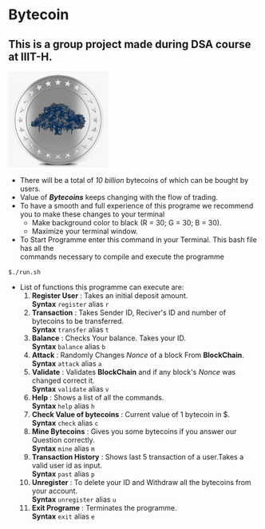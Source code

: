 # Bytecoin

## This is a group project made during DSA course at IIIT-H.  
<img src="./bytecoin.jpg" alt="drawing" width="200px;">  

- There will be a total of *10 billion* bytecoins of which can be bought by users.   
- Value of ***Bytecoins*** keeps changing with the flow of trading.  
- To have a smooth and full experience of this programe we recommend you to make these changes to your terminal 
    - Make background color to black (R = 30; G = 30; B = 30).
    - Maximize your terminal window. 
- To Start Programme enter this command in your Terminal. This bash file has all the  
commands necessary to compile and execute the programme   

~~~
$./run.sh 
~~~
- List of functions this programme can execute are: 
    1. **Register User** : Takes an initial deposit amount.  
        **Syntax** `register` alias `r`
    2. **Transaction** : Takes Sender ID, Reciver's ID and number of bytecoins to be transferred.   
        **Syntax** `transfer` alias `t`
    3.  **Balance** : Checks Your balance. Takes your ID.  
        **Syntax** `balance` alias `b`
    4. **Attack** : Randomly Changes *Nonce* of a block From **BlockChain**.    
        **Syntax** `attack` alias `a`
    5. **Validate** : Validates **BlockChain** and if any block's *Nonce* was changed correct it.  
        **Syntax** `validate` alias `v`
    6. **Help** : Shows a list of all the commands.  
        **Syntax** `help` alias `h`
    7. **Check Value of bytecoins** : Current value of 1 bytecoin in $.  
        **Syntax**  `check` alias `c`
    8. **Mine Bytecoins** : Gives you some bytecoins if you answer our Question correctly.  
        **Syntax** `mine` alias `m` 
    9. **Transaction History** : Shows last 5 transaction of a user.Takes a valid user id as input.  
        **Syntax** `past` alias `p` 
    10. **Unregister** : To delete your ID and Withdraw all the bytecoins from your account.  
        **Syntax** `unregister` alias `u`
    11. **Exit Programe** : Terminates the programme.  
        **Syntax** `exit` alias `e`

